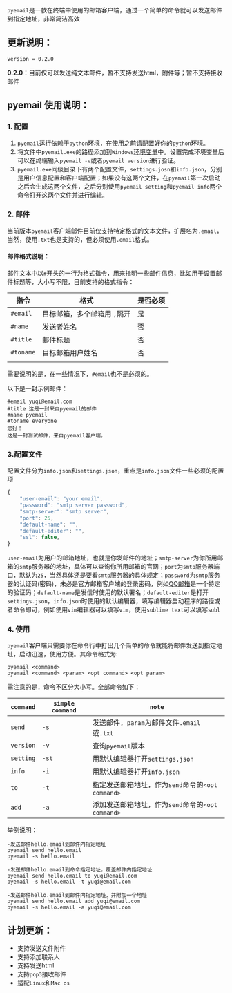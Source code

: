 `pyemail`是一款在终端中使用的邮箱客户端，通过一个简单的命令就可以发送邮件到指定地址，非常简洁高效

## 更新说明：

`version = 0.2.0`

**0.2.0**：目前仅可以发送纯文本邮件，暂不支持发送html，附件等；暂不支持接收邮件

## pyemail 使用说明：

### 1. 配置

1.  `pyemail`运行依赖于`python`环境，在使用之前请配置好你的`python`环境。
2.   将文件中`pyemail.exe`的路径添加到`Windows`[环境变量](https://jingyan.baidu.com/article/47a29f24610740c0142399ea.html)中。设置完成环境变量后可以在终端输入`pyemail -v`或者`pyemail version`进行验证。
3.  `pyemail.exe`同级目录下有两个配置文件，`settings.josn`和`info.json`，分别是用户信息配置和客户端配置；如果没有这两个文件，在`pyemail`第一次启动之后会生成这两个文件，之后分别使用`pyemail setting`和`pyemail info`两个命令打开这两个文件并进行编辑。

### 2. 邮件

当前版本`pyemail`客户端邮件目前仅支持特定格式的文本文件，扩展名为`.email`，当然，使用`.txt`也是支持的，但必须使用`.email`格式。

#### 邮件格式说明：

邮件文本中以`#`开头的一行为格式指令，用来指明一些邮件信息，比如用于设置邮件标题等，大小写不限，目前支持的格式指令：

| 指令      | 格式                         | 是否必须 |
| --------- | ---------------------------- | -------- |
| `#email`  | 目标邮箱，多个邮箱用 `,`隔开 | 是       |
| `#name`   | 发送者姓名                   | 否       |
| `#title`  | 邮件标题                     | 否       |
| `#toname` | 目标邮箱用户姓名             | 否       |
|           |                              |          |

需要说明的是，在一些情况下，`#email`也不是必须的。

以下是一封示例邮件：

```
#email yuqi@email.com
#title 这是一封来自pyemail的邮件
#name pyemail
#toname everyone
您好！
这是一封测试邮件，来自pyemail客户端。
```

### 3.配置文件

配置文件分为`info.json`和`settings.json`，重点是`info.json`文件一些必须的配置项

```javascript
{
    "user-email": "your email", 
    "password": "smtp server password",
    "smtp-server": "smtp server",
    "port": 25,
    "default-name": "",
    "default-editer": "",
    "ssl": false,
}
```

`user-email`为用户的邮箱地址，也就是你发邮件的地址；`smtp-server`为你所用邮箱的`smtp`服务器的地址，具体可以查询你所用邮箱的官网；`port`为`smtp`服务器端口，默认为`25`，当然具体还是要看`smtp`服务器的具体规定；`password`为`smtp`服务器的认证码(密码)，未必是官方邮箱客户端的登录密码，例如[QQ邮箱](https://service.mail.qq.com/cgi-bin/help?subtype=1&&id=28&&no=331)是一个特定的验证码；`default-name`是发信时使用的默认署名；`default-editer`是打开`settings.json`，`info.json`时使用的默认编辑器，填写编辑器启动程序的路径或者命令即可，例如使用`vim`编辑器可以填写`vim`，使用`sublime text`可以填写`subl`

### 4. 使用

`pyemail`客户端只需要你在命令行中打出几个简单的命令就能将邮件发送到指定地址，启动迅速，使用方便。其命令格式为:

```
pyemail <command>
pyemail <command> <param> <opt command> <opt param>
```

需注意的是，命令不区分大小写。全部命令如下：

| `command` | `simple command` | `note`                                            |
| --------- | ---------------- | ------------------------------------------------- |
| `send`    | `-s`             | 发送邮件，`param`为邮件文件`.email`或`.txt`       |
| `version` | `-v`             | 查询`pyemail`版本                                 |
| `setting` | `-st`            | 用默认编辑器打开`settings.json`                   |
| `info`    | `-i`             | 用默认编辑器打开`info.json`                       |
| `to`      | `-t`             | 指定发送邮箱地址，作为`send`命令的`<opt command>` |
| `add`     | `-a`             | 添加发送邮箱地址，作为`send`命令的`<opt command>` |

举例说明：

```
-发送邮件hello.email到邮件内指定地址
pyemail send hello.email
pyemail -s hello.email

-发送邮件hello.email到命令指定地址，覆盖邮件内指定地址
pyemail send hello.email to yuqi@email.com
pyemail -s hello.email -t yuqi@email.com

-发送邮件hello.email到邮件内指定地址，并附加一个地址
pyemail send hello.email add yuqi@email.com
pyemail -s hello.email -a yuqi@email.com
```

## 计划更新：

*   支持发送文件附件
*   支持添加联系人
*   支持发送html
*   支持`pop3`接收邮件
*   适配`Linux`和`Mac os`


